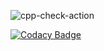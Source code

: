 ![cpp-check-action](https://github.com/99002453/Mini_project/workflows/cpp-check-action/badge.svg)

[![Codacy Badge](https://app.codacy.com/project/badge/Grade/b832f19a7b47409ea3659c44af9f42a4)](https://www.codacy.com/gh/99002453/Mini_project/dashboard?utm_source=github.com&amp;utm_medium=referral&amp;utm_content=99002453/Mini_project&amp;utm_campaign=Badge_Grade)
